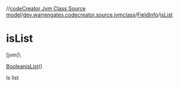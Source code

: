 //[codeCreator Jvm Class Source model](../../../index.md)/[dev.warrengates.codecreator.source.jvmclass](../index.md)/[FieldInfo](index.md)/[isList](is-list.md)

# isList

[jvm]\

[Boolean](https://docs.oracle.com/javase/8/docs/api/java/lang/Boolean.html)[isList](is-list.md)()

Is list
